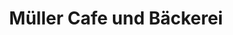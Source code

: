 ---
title: "Müller Cafe und Bäckerei"
url: /neufahrn-bei-freising/mueller-cafe-und-baeckerei/
shop: Bäckerei
---